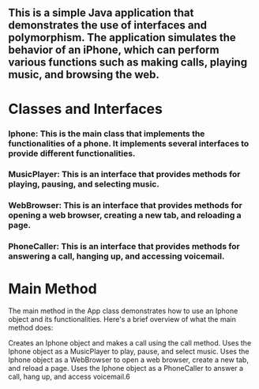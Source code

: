 
## This is a simple Java application that demonstrates the use of interfaces and polymorphism. The application simulates the behavior of an iPhone, which can perform various functions such as making calls, playing music, and browsing the web.

# Classes and Interfaces

### Iphone: This is the main class that implements the functionalities of a phone. It implements several interfaces to provide different functionalities.

### MusicPlayer: This is an interface that provides methods for playing, pausing, and selecting music.

### WebBrowser: This is an interface that provides methods for opening a web browser, creating a new tab, and reloading a page.

### PhoneCaller: This is an interface that provides methods for answering a call, hanging up, and accessing voicemail.

# Main Method
The main method in the App class demonstrates how to use an Iphone object and its functionalities. Here's a brief overview of what the main method does:

Creates an Iphone object and makes a call using the call method.
Uses the Iphone object as a MusicPlayer to play, pause, and select music.
Uses the Iphone object as a WebBrowser to open a web browser, create a new tab, and reload a page.
Uses the Iphone object as a PhoneCaller to answer a call, hang up, and access voicemail.6